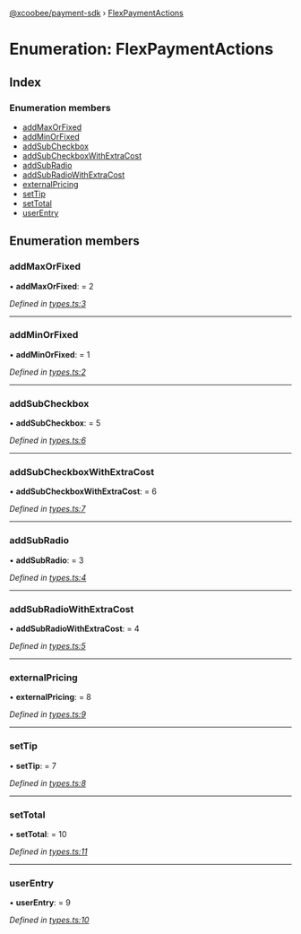 [@xcoobee/payment-sdk](../README.md) › [FlexPaymentActions](flexpaymentactions.md)

# Enumeration: FlexPaymentActions

## Index

### Enumeration members

* [addMaxOrFixed](flexpaymentactions.md#addmaxorfixed)
* [addMinOrFixed](flexpaymentactions.md#addminorfixed)
* [addSubCheckbox](flexpaymentactions.md#addsubcheckbox)
* [addSubCheckboxWithExtraCost](flexpaymentactions.md#addsubcheckboxwithextracost)
* [addSubRadio](flexpaymentactions.md#addsubradio)
* [addSubRadioWithExtraCost](flexpaymentactions.md#addsubradiowithextracost)
* [externalPricing](flexpaymentactions.md#externalpricing)
* [setTip](flexpaymentactions.md#settip)
* [setTotal](flexpaymentactions.md#settotal)
* [userEntry](flexpaymentactions.md#userentry)

## Enumeration members

###  addMaxOrFixed

• **addMaxOrFixed**: = 2

*Defined in [types.ts:3](https://github.com/XcooBee/payment-sdk-js/blob/d9e95c7/src/types.ts#L3)*

___

###  addMinOrFixed

• **addMinOrFixed**: = 1

*Defined in [types.ts:2](https://github.com/XcooBee/payment-sdk-js/blob/d9e95c7/src/types.ts#L2)*

___

###  addSubCheckbox

• **addSubCheckbox**: = 5

*Defined in [types.ts:6](https://github.com/XcooBee/payment-sdk-js/blob/d9e95c7/src/types.ts#L6)*

___

###  addSubCheckboxWithExtraCost

• **addSubCheckboxWithExtraCost**: = 6

*Defined in [types.ts:7](https://github.com/XcooBee/payment-sdk-js/blob/d9e95c7/src/types.ts#L7)*

___

###  addSubRadio

• **addSubRadio**: = 3

*Defined in [types.ts:4](https://github.com/XcooBee/payment-sdk-js/blob/d9e95c7/src/types.ts#L4)*

___

###  addSubRadioWithExtraCost

• **addSubRadioWithExtraCost**: = 4

*Defined in [types.ts:5](https://github.com/XcooBee/payment-sdk-js/blob/d9e95c7/src/types.ts#L5)*

___

###  externalPricing

• **externalPricing**: = 8

*Defined in [types.ts:9](https://github.com/XcooBee/payment-sdk-js/blob/d9e95c7/src/types.ts#L9)*

___

###  setTip

• **setTip**: = 7

*Defined in [types.ts:8](https://github.com/XcooBee/payment-sdk-js/blob/d9e95c7/src/types.ts#L8)*

___

###  setTotal

• **setTotal**: = 10

*Defined in [types.ts:11](https://github.com/XcooBee/payment-sdk-js/blob/d9e95c7/src/types.ts#L11)*

___

###  userEntry

• **userEntry**: = 9

*Defined in [types.ts:10](https://github.com/XcooBee/payment-sdk-js/blob/d9e95c7/src/types.ts#L10)*
